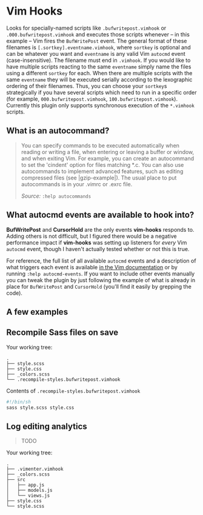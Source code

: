 Vim Hooks
=========

Looks for specially-named scripts like `.bufwritepost.vimhook` or
`.000.bufwritepost.vimhook` and executes those scripts whenever &ndash; in
this example &ndash; Vim fires the `BufWritePost` event. The general format
of these filenames is `[.sortkey].eventname.vimhook`, where `sortkey` is
optional and can be whatever you want and `eventname` is any valid Vim
`autocmd` event (case-insensitive). The filename must end in `.vimhook`. If
you would like to have multiple scripts reacting to the same `eventname`
simply name the files using a different `sortkey` for each. When there are
multiple scripts with the same `eventname` they will be executed serially
according to the lexographic ordering of their filenames. Thus, you can
choose your `sortkey`s strategically if you have several scripts which need
to run in a specific order (for example, `000.bufwritepost.vimhook`,
`100.bufwritepost.vimhook`). Currently this plugin only supports synchronous
execution of the `*.vimhook` scripts.


What is an autocommand?
-----------------------
> You can specify commands to be executed automatically when reading or
> writing a file, when entering or leaving a buffer or window, and when
> exiting Vim.  For example, you can create an autocommand to set the
> 'cindent' option for files matching \*.c.  You can also use autocommands
> to implement advanced features, such as editing compressed files (see
> |gzip-example|).  The usual place to put autocommands is in your .vimrc or
> .exrc file.
>
> *Source:* `:help autocommands`

What autocmd events are available to hook into?
-----------------------------------------------
**BufWritePost** and **CursorHold** are the only events **vim-hooks**
responds to. Adding others is not difficult, but I figured there would be a
negative performance impact if **vim-hooks** was setting up listeners for
_every_ Vim `autocmd` event, though I haven't actually tested whether or not
this is true.

For reference, the full list of all available `autocmd` events and a
description of what triggers each event is available [in the Vim
documentation](http://vimdoc.sourceforge.net/htmldoc/autocmd.html#autocmd-events)
or by running `:help autocmd-events`. If you want to include other events
manually you can tweak the plugin by just following the example of what is
already in place for `BufWritePost` and `CursorHold` (you'll find it easily
by grepping the code).

A few examples
--------------

## Recompile Sass files on save
Your working tree:
```
.
├── style.scss
├── style.css
├── _colors.scss
└── .recompile-styles.bufwritepost.vimhook
```

Contents of `.recompile-styles.bufwritepost.vimhook`
```sh
#!/bin/sh
sass style.scss style.css
```

## Log editing analytics
> TODO

Your working tree:
```
.
├── .vimenter.vimhook
├── _colors.scss
├── src
│   ├── app.js
│   ├── models.js
│   └── views.js
├── style.css
└── style.scss
```
